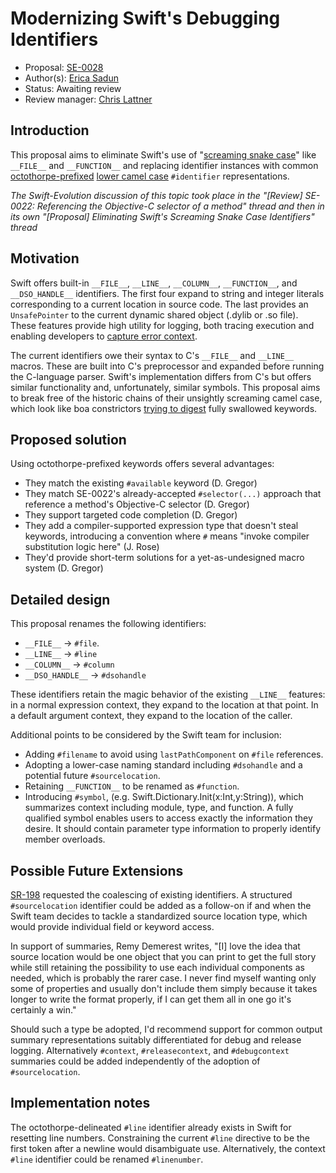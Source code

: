 # Modernizing Swift's Debugging Identifiers

* Proposal: [SE-0028](https://github.com/apple/swift-evolution/blob/master/proposals/0028-modernizing-debug-identifiers.md)
* Author(s): [Erica Sadun](http://github.com/erica)
* Status: Awaiting review
* Review manager: [Chris Lattner](https://github.com/lattner)

## Introduction

This proposal aims to eliminate Swift's use of "[screaming snake case](https://en.wikipedia.org/wiki/Snake_case)" like `__FILE__` and `__FUNCTION__` and replacing identifier instances with common [octothorpe-prefixed](https://en.wiktionary.org/wiki/octothorpe) [lower camel case](https://en.wikipedia.org/wiki/CamelCase) `#identifier` representations.

*The Swift-Evolution discussion of this topic took place in the "[Review] SE-0022: Referencing the Objective-C selector of a method" thread and then in its own "[Proposal] Eliminating Swift's Screaming Snake Case Identifiers" thread*

## Motivation

Swift offers built-in `__FILE__`, `__LINE__`, `__COLUMN__`, `__FUNCTION__`, and `__DSO_HANDLE__` identifiers. The first four expand to string and integer literals corresponding to a current location in source code. The last provides an `UnsafePointer` to the current dynamic shared object (.dylib or .so file). These features provide high utility for logging, both tracing execution and enabling developers to [capture error context](http://ericasadun.com/2015/08/27/capturing-context-swiftlang/).

The current identifiers owe their syntax to C's `__FILE__` and `__LINE__` macros. These are built into C's preprocessor and expanded before running the C-language parser. Swift's implementation differs from C's but offers similar functionality and, unfortunately, similar symbols. This proposal aims to break free of the historic chains of their unsightly screaming camel case, which look like boa constrictors [trying to digest](https://s-media-cache-ak0.pinimg.com/originals/59/ea/ee/59eaee788c31463b70e6e3d4fca5508f.jpg) fully swallowed keywords.

## Proposed solution

Using octothorpe-prefixed keywords offers several advantages:

* They match the existing `#available` keyword  (D. Gregor)
* They match SE-0022's already-accepted `#selector(...)` approach that reference a method's Objective-C selector (D. Gregor)
* They support targeted code completion (D. Gregor)
* They add a compiler-supported expression type that doesn't steal keywords, introducing a convention where `#` means "invoke compiler substitution logic here" (J. Rose)
* They'd provide short-term solutions for a yet-as-undesigned macro system  (D. Gregor)

## Detailed design

This proposal renames the following identifiers:

* `__FILE__` -> `#file`. 
* `__LINE__` -> `#line`
* `__COLUMN__` -> `#column`
* `__DSO_HANDLE__` -> `#dsohandle`

These identifiers retain the magic behavior of the existing `__LINE__` features: in a normal expression context, they expand to the location at that point.  In a default argument context, they expand to the location of the caller. 

Additional points to be considered by the Swift team for inclusion:

* Adding `#filename` to avoid using `lastPathComponent` on `#file` references.
* Adopting a lower-case naming standard including `#dsohandle` and a potential future `#sourcelocation`.
* Retaining `__FUNCTION__` to be renamed as `#function`.
* Introducing `#symbol`, (e.g. Swift.Dictionary.Init(x:Int,y:String)), which summarizes context including module, type, and function. A fully qualified symbol enables users to access exactly the information they desire. It should contain parameter type information to properly identify member overloads.


## Possible Future Extensions

[SR-198](https://bugs.swift.org/browse/SR-198) requested the coalescing of existing identifiers. A structured `#sourcelocation` identifier could be added as a follow-on if and when the Swift team decides to tackle a standardized source location type, which would provide individual field or keyword access.

In support of summaries, Remy Demerest writes, "[I] love the idea that source location would be one object that you can print to get the full story while still retaining the possibility to use each individual components as needed, which is probably the rarer case. I never find myself wanting only some of properties and usually don't include them simply because it takes longer to write the format properly, if I can get them all in one go it's certainly a win."

Should such a type be adopted, I'd recommend support for common output summary representations suitably differentiated for debug and release logging. Alternatively `#context`, `#releasecontext`, and `#debugcontext` summaries could be added independently of the adoption of `#sourcelocation`.

## Implementation notes

The octothorpe-delineated `#line` identifier already exists in Swift for resetting line numbers. Constraining the current `#line` directive to be the first token after a newline would disambiguate use. Alternatively, the context `#line` identifier could be renamed `#linenumber`.
